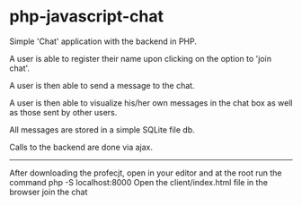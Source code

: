 # php-javascript-chat

Simple 'Chat' application with the backend in PHP.

A user is able to register their name upon clicking on the option to 'join chat'.

A user is then able to send a message to the chat.



A user is then able to visualize his/her own messages in the chat box as well as those sent by other users.

All messages are stored in a simple SQLite file db.




Calls to the backend are done via ajax.


________

After downloading the profecjt, open in your editor and at the root run the command php -S localhost:8000
Open the client/index.html file in the browser
join the chat
